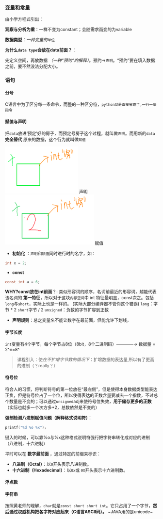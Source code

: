 ### 变量和常量

由小学方程式引出：

**观察与分析为重**：一样不变为constant；会随需求而变的为variable

**数据类型**：*一种变量的*`单位`

**为什么`data type`会放在data前面？**：

先定义空间，再放数据 *（一种“预约”的解释）*。预约→`声明`。“预约”要在填入数据之前，要不然没法分配大小。

### 语句
#### 分号
C语言中为了区分每一条命令，而整的一种区分符，`python就是直接省略了,一行一条指令`
#### 赋值与声明
把`data`放进‘预定’好的房子，而预定号房子这个过程，就叫做`声明`。而用新的`data` **完全替代** 原来的数据，这个行为就叫做`赋值`

![alt text](image.png) 声明
![alt text](image-1.png) 赋值
- **初始化** ：`声明`和`赋值`同时进行时的名字，如：
```c
int x = 2;
```
- **const**
~~~c
const int a = 6;
~~~
**WHY?const放在int前面**？: 类似形容词的顺序，名词前最近的形容词，越能代表该名词的 **第一特征**，所以对于这块`内存空间`中 int 特征最明显，const次之。包括
`long`与`short`，实际上也是一样的。
(实际大部分编译器不管你这个错误)
`long`：字节 * 2 
`short`字节 / 2
`unsigned`：负数的字节扩容到正数

- **声明规则**：总之变量名不能让数字在最前面，但能允许下划线，
  
#### 字节长度
 `int`变量有4个字节，每个字节占8位（8bit，8个二进制码）————→ 数据量 = 2^n×8^

> 课程引入：使*在不扩增字节数的情况下*：扩增数据的表达量,所以有了更高的进制（？really？）

#### 符号位
符合人的习惯，将判断符号的第一位放在“最左侧”，但是使得本身数据类型能表达正负，但是符号位占了一个位，所以使得表达的正数含量要减去一个指数，不过总个数量是不变的；可以通过`unsigned`adj来使符号位失效，**用于储存更多的正数**（实际也就多一个次方多*2，总数依然是不变的）

**强制检测八进制赋值问题（解释格式说明符）**：

```c
printf("%d %o %x");
````
键入的时候，可以靠%o与%x这种格式说明符强行把字符串转化成对应的进制（八进制，十六进制）

平时可以在 **数字最前面** ，通过特定的前缀来标识：
- **八进制（Octal）**：以`0`开头表示八进制数。
- **十六进制（Hexadecimal）**：以` 0x `或 `0X`开头表示十六进制数。

#### 浮点数
#### 字符串
按照黄老师的理解，`char`就是`const short short int`。它只占用了一个字节，**然后通过权威机构把各字符对应起来（C语言ASCII码）。** ~~~JAVA用的是unicode~~~


